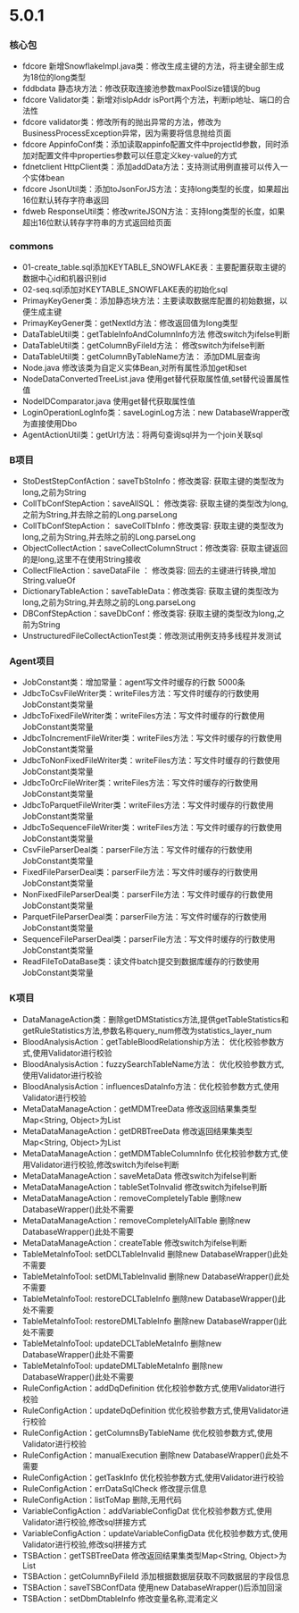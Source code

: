 # 5.0.1
### 核心包
- fdcore 新增SnowflakeImpl.java类：修改生成主键的方法，将主键全部生成为18位的long类型
- fddbdata 静态块方法：修改获取连接池参数maxPoolSize错误的bug
- fdcore Validator类：新增对isIpAddr isPort两个方法，判断ip地址、端口的合法性
- fdcore validator类：修改所有的抛出异常的方法，修改为BusinessProcessException异常，因为需要将信息抛给页面
- fdcore AppinfoConf类：添加读取appinfo配置文件中projectId参数，同时添加对配置文件中properties参数可以任意定义key-value的方式
- fdnetclient HttpClient类：添加addData方法：支持测试用例直接可以传入一个实体bean
- fdcore JsonUtil类：添加toJsonForJS方法：支持long类型的长度，如果超出16位默认转存字符串返回
- fdweb ResponseUtil类：修改writeJSON方法：支持long类型的长度，如果超出16位默认转存字符串的方式返回给页面

### commons
- 01-create_table.sql添加KEYTABLE_SNOWFLAKE表：主要配置获取主键的数据中心id和机器识别id
- 02-seq.sql添加对KEYTABLE_SNOWFLAKE表的初始化sql
- PrimayKeyGener类：添加静态块方法：主要读取数据库配置的初始数据，以便生成主键
- PrimayKeyGener类：getNextId方法：修改返回值为long类型
- DataTableUtil类：getTableInfoAndColumnInfo方法 修改switch为ifelse判断
- DataTableUtil类：getColumnByFileId方法： 修改switch为ifelse判断
- DataTableUtil类：getColumnByTableName方法： 添加DML层查询
- Node.java 修改该类为自定义实体Bean,对所有属性添加get和set
- NodeDataConvertedTreeList.java 使用get替代获取属性值,set替代设置属性值
- NodeIDComparator.java 使用get替代获取属性值
- LoginOperationLogInfo类：saveLoginLog方法：new DatabaseWrapper改为直接使用Dbo
- AgentActionUtil类：getUrl方法：将两句查询sql并为一个join关联sql

### B项目
- StoDestStepConfAction：saveTbStoInfo：修改类容: 获取主键的类型改为long,之前为String
- CollTbConfStepAction：saveAllSQL： 修改类容: 获取主键的类型改为long,之前为String,并去除之前的Long.parseLong
- CollTbConfStepAction： saveCollTbInfo：修改类容: 获取主键的类型改为long,之前为String,并去除之前的Long.parseLong
- ObjectCollectAction：saveCollectColumnStruct：修改类容: 获取主键返回的是long,这里不在使用String接收
- CollectFIleAction：saveDataFile ： 修改类容: 回去的主键进行转换,增加String.valueOf
- DictionaryTableAction：saveTableData：修改类容: 获取主键的类型改为long,之前为String,并去除之前的Long.parseLong
- DBConfStepAction：saveDbConf：修改类容: 获取主键的类型改为long,之前为String
- UnstructuredFileCollectActionTest类：修改测试用例支持多线程并发测试

### Agent项目
- JobConstant类：增加常量：agent写文件时缓存的行数 5000条
- JdbcToCsvFileWriter类：writeFiles方法：写文件时缓存的行数使用JobConstant类常量
- JdbcToFixedFileWriter类：writeFiles方法：写文件时缓存的行数使用JobConstant类常量
- JdbcToIncrementFileWriter类：writeFiles方法：写文件时缓存的行数使用JobConstant类常量
- JdbcToNonFixedFileWriter类：writeFiles方法：写文件时缓存的行数使用JobConstant类常量
- JdbcToOrcFileWriter类：writeFiles方法：写文件时缓存的行数使用JobConstant类常量
- JdbcToParquetFileWriter类：writeFiles方法：写文件时缓存的行数使用JobConstant类常量
- JdbcToSequenceFileWriter类：writeFiles方法：写文件时缓存的行数使用JobConstant类常量
- CsvFileParserDeal类：parserFile方法：写文件时缓存的行数使用JobConstant类常量
- FixedFileParserDeal类：parserFile方法：写文件时缓存的行数使用JobConstant类常量
- NonFixedFileParserDeal类：parserFile方法：写文件时缓存的行数使用JobConstant类常量
- ParquetFileParserDeal类：parserFile方法：写文件时缓存的行数使用JobConstant类常量
- SequenceFileParserDeal类：parserFile方法：写文件时缓存的行数使用JobConstant类常量
- ReadFileToDataBase类：读文件batch提交到数据库缓存的行数使用JobConstant类常量

### K项目
- DataManageAction类：删除getDMStatistics方法,提供getTableStatistics和getRuleStatistics方法,参数名称query_num修改为statistics_layer_num
- BloodAnalysisAction：getTableBloodRelationship方法： 优化校验参数方式,使用Validator进行校验
- BloodAnalysisAction：fuzzySearchTableName方法： 优化校验参数方式,使用Validator进行校验
- BloodAnalysisAction：influencesDataInfo方法：优化校验参数方式,使用Validator进行校验
- MetaDataManageAction：getMDMTreeData 修改返回结果集类型Map<String, Object>为List<Node>
- MetaDataManageAction：getDRBTreeData 修改返回结果集类型Map<String, Object>为List<Node>
- MetaDataManageAction：getMDMTableColumnInfo 优化校验参数方式,使用Validator进行校验,修改switch为ifelse判断
- MetaDataManageAction：saveMetaData 修改switch为ifelse判断
- MetaDataManageAction：tableSetToInvalid 修改switch为ifelse判断
- MetaDataManageAction：removeCompletelyTable 删除new DatabaseWrapper()此处不需要
- MetaDataManageAction：removeCompletelyAllTable 删除new DatabaseWrapper()此处不需要
- MetaDataManageAction：createTable 修改switch为ifelse判断
- TableMetaInfoTool:  setDCLTableInvalid 删除new DatabaseWrapper()此处不需要
- TableMetaInfoTool:	setDMLTableInvalid 删除new DatabaseWrapper()此处不需要
- TableMetaInfoTool:	restoreDCLTableInfo 删除new DatabaseWrapper()此处不需要
- TableMetaInfoTool:	restoreDMLTableInfo 删除new DatabaseWrapper()此处不需要
- TableMetaInfoTool:	updateDCLTableMetaInfo 删除new DatabaseWrapper()此处不需要
- TableMetaInfoTool:	updateDMLTableMetaInfo 删除new DatabaseWrapper()此处不需要
- RuleConfigAction：addDqDefinition 优化校验参数方式,使用Validator进行校验
- RuleConfigAction：updateDqDefinition 优化校验参数方式,使用Validator进行校验
- RuleConfigAction：getColumnsByTableName 优化校验参数方式,使用Validator进行校验
- RuleConfigAction：manualExecution	删除new DatabaseWrapper()此处不需要
- RuleConfigAction：getTaskInfo 优化校验参数方式,使用Validator进行校验
- RuleConfigAction：errDataSqlCheck 修改提示信息
- RuleConfigAction：listToMap 删除,无用代码
- VariableConfigAction：addVariableConfigDat 优化校验参数方式,使用Validator进行校验,修改sql拼接方式
- VariableConfigAction：updateVariableConfigData 优化校验参数方式,使用Validator进行校验,修改sql拼接方式
- TSBAction：getTSBTreeData 修改返回结果集类型Map<String, Object>为List<Node>
- TSBAction：getColumnByFileId 添加根据数据层获取不同数据层的字段信息
- TSBAction：saveTSBConfData 使用new DatabaseWrapper()后添加回滚
- TSBAction：setDbmDtableInfo 修改变量名称,混淆定义

